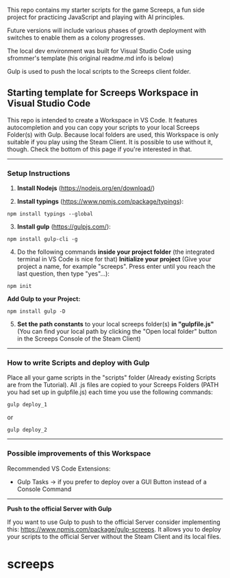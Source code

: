 This repo contains my starter scripts for the game Screeps, a fun side project for practicing JavaScript and playing with AI principles. 

Future versions will include various phases of growth deployment with switches to enable them as a colony progresses. 

The local dev environment was built for Visual Studio Code using sfrommer's template (his original readme.md info is below)

Gulp is used to push the local scripts to the Screeps client folder. 

## Starting template for Screeps Workspace in Visual Studio Code

This repo is intended to create a Workspace in VS Code. It features autocompletion and you can copy your scripts to your local Screeps Folder(s) with Gulp. 
Because local folders are used, this Workspace is only suitable if you play using the Steam Client. It is possible to use without it, though. Check the bottom of this page if you're interested in that.

---
### Setup Instructions

1. **Install Nodejs** (https://nodejs.org/en/download/)

2. **Install typings** (https://www.npmjs.com/package/typings):
 ```
 npm install typings --global
 ```
3. **Install gulp** (https://gulpjs.com/):
 ```
 npm install gulp-cli -g
 ```
4. Do the following commands **inside your project folder** (the integrated terminal in VS Code is nice for that)
 **Initialize your project** (Give your project a name, for example "screeps". Press enter until you reach the last question, then type "yes"...):
 ```
 npm init
 ```
 **Add Gulp to your Project:**
 ```
 npm install gulp -D
 ```
5. **Set the path constants** to your local screeps folder(s) **in "gulpfile.js"** (You can find your local path by clicking the "Open local folder" button in the Screeps Console of the Steam Client)

---

### How to write Scripts and deploy with Gulp
Place all your game scripts in the "scripts" folder (Already existing Scripts are from the Tutorial).
All .js files are copied to your Screeps Folders (PATH you had set up in gulpfile.js) each time you use the following commands:

 ```
 gulp deploy_1
 ```
 or
 ```
 gulp deploy_2
 ```
---

### Possible improvements of this Workspace

 Recommended VS Code Extensions:

+ Gulp Tasks -> if you prefer to deploy over a GUI Button instead of a Console Command

---
**Push to the official Server with Gulp**

If you want to use Gulp to push to the official Server consider implementing this: https://www.npmjs.com/package/gulp-screeps.
It allows you to deploy your scripts to the official Server without the Steam Client and its local files.
# screeps

